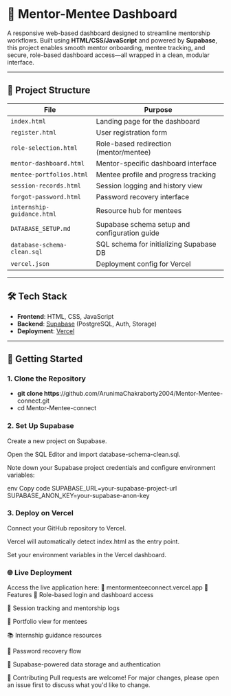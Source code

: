 # 👥 Mentor-Mentee Dashboard

A responsive web-based dashboard designed to streamline mentorship workflows. Built using **HTML/CSS/JavaScript** and powered by **Supabase**, this project enables smooth mentor onboarding, mentee tracking, and secure, role-based dashboard access—all wrapped in a clean, modular interface.

---

## 📁 Project Structure

| File                          | Purpose                                      |
|------------------------------|----------------------------------------------|
| `index.html`                 | Landing page for the dashboard               |
| `register.html`              | User registration form                       |
| `role-selection.html`        | Role-based redirection (mentor/mentee)       |
| `mentor-dashboard.html`      | Mentor-specific dashboard interface          |
| `mentee-portfolios.html`     | Mentee profile and progress tracking         |
| `session-records.html`       | Session logging and history view             |
| `forgot-password.html`       | Password recovery interface                  |
| `internship-guidance.html`   | Resource hub for mentees                     |
| `DATABASE_SETUP.md`          | Supabase schema setup and configuration guide|
| `database-schema-clean.sql` | SQL schema for initializing Supabase DB      |
| `vercel.json`                | Deployment config for Vercel                 |

---

## 🛠️ Tech Stack

- **Frontend**: HTML, CSS, JavaScript  
- **Backend**: [Supabase](https://supabase.com) (PostgreSQL, Auth, Storage)  
- **Deployment**: [Vercel](https://vercel.com)

---

## 🚀 Getting Started

### 1. Clone the Repository

- **git clone https**://github.com/ArunimaChakraborty2004/Mentor-Mentee-connect.git
- cd Mentor-Mentee-connect


### 2. Set Up Supabase
Create a new project on Supabase.

Open the SQL Editor and import database-schema-clean.sql.

Note down your Supabase project credentials and configure environment variables:

env
Copy code
SUPABASE_URL=your-supabase-project-url
SUPABASE_ANON_KEY=your-supabase-anon-key
### 3. Deploy on Vercel
Connect your GitHub repository to Vercel.

Vercel will automatically detect index.html as the entry point.

Set your environment variables in the Vercel dashboard.
### 🌐 Live Deployment
Access the live application here: 🔗 mentormenteeconnect.vercel.app
🔐 Features
🔑 Role-based login and dashboard access

📝 Session tracking and mentorship logs

📂 Portfolio view for mentees

📚 Internship guidance resources

🔄 Password recovery flow

🧠 Supabase-powered data storage and authentication


🤝 Contributing
Pull requests are welcome! For major changes, please open an issue first to discuss what you'd like to change.

